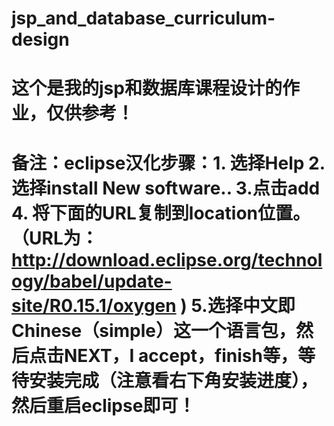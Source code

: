 # jsp_and_database_curriculum-design
# 这个是我的jsp和数据库课程设计的作业，仅供参考！
# 备注：eclipse汉化步骤：1. 选择Help 2.选择install New software..  3.点击add  4. 将下面的URL复制到location位置。（URL为：http://download.eclipse.org/technology/babel/update-site/R0.15.1/oxygen )   5.选择中文即Chinese（simple）这一个语言包，然后点击NEXT，I accept，finish等，等待安装完成（注意看右下角安装进度），然后重启eclipse即可！
